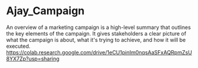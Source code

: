 # Ajay_Campaign
An overview of a marketing campaign is a high-level summary that outlines the key elements of the campaign. It gives stakeholders a clear picture of what the campaign is about, what it's trying to achieve, and how it will be executed.
https://colab.research.google.com/drive/1eCU1pinIm0nqsAaSFxAQRpmZsU8YX7Zp?usp=sharing
